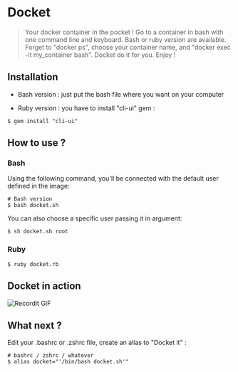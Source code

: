 # Docket

> Your docker container in the pocket ! Go to a container in bash with one command line and keyboard. Bash or ruby version are available. Forget to "docker ps", choose your container name, and "docker exec -it my_container bash". Docket do it for you. Enjoy !


## Installation

- Bash version : just put the bash file where you want on your computer

- Ruby version : you have to install "cli-ui" gem :
```shell
$ gem install "cli-ui"
```

## How to use ?
### Bash
Using the following command, you'll be connected with the default user defined in the image:
```shell
# Bash version
$ bash docket.sh
```

You can also choose a specific user passing it in argument:
```shell
$ sh docket.sh root
```

### Ruby
```shell
$ ruby docket.rb
```

## Docket in action

![Recordit GIF](http://g.recordit.co/vN2zEXCrgw.gif)


## What next ?
Edit your .bashrc or .zshrc file, create an alias to "Docket it" :
```shell
# bashrc / zshrc / whatever
$ alias docket="'/bin/bash docket.sh'"
```
